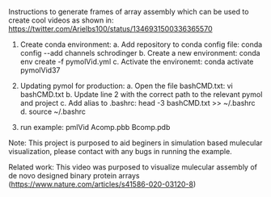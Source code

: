 
Instructions to generate frames of array assembly which can be used to create cool videos as shown in:
https://twitter.com/Arielbs100/status/1346931500336365570


1. Create conda environment:
  a. Add repository to conda config file: 
      conda config --add channels schrodinger
  b. Create a new environment:
      conda env create -f pymolVid.yml
  c. Activate the environemt:
      conda activate pymolVid37
 
2. Updating pymol for production:
  a. Open the file bashCMD.txt:
      vi bashCMD.txt
  b. Update line 2 with the correct path to the relevant pymol and project
  c. Add alias to .bashrc:
      head -3 bashCMD.txt >> ~/.bashrc
  d. source ~/.bashrc

3. run example:
   pmlVid Acomp.pbb Bcomp.pdb 


Note:
  This project is purposed to aid beginers in simulation based mulecular visualization, please contact with any bugs in running the example. 

Related work:
   This video was purposed to visualize mulecular assembly of de novo designed binary protein arrays (https://www.nature.com/articles/s41586-020-03120-8) 

   
